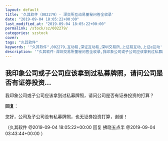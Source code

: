 ```yaml
---
layout: default
title: '久其软件（002279）- 深交所互动易董秘问答全收录'
date: "2019-09-04 18:05:22+00:00"
last_modified_at: "2019-09-04 18:05:22+00:00"
permalink: /stock/sz/002279/
categories: szstock
cover: 
tags: "久其软件"
keywords: '"久其软件",002279,互动易,深证互动易,深圳交易所,上证易互动,上证e互动'
description: '"久其软件-深圳交易所董秘问答全收录,我印象公司或子公司应该拿到过私募牌照，请问公司是否有证券投资的打算？"'
---
```


## 我印象公司或子公司应该拿到过私募牌照，请问公司是否有证券投资...

我印象公司或子公司应该拿到过私募牌照，请问公司是否有证券投资的打算？

**回复**：

您好，公司及子公司没有私募牌照，也无证券投资打算，谢谢！ 

（久其软件  @2019-09-04 18:05:22+00:00 回复 拂晓五点半  @2019-09-04 03:43:44+00:00 ）

